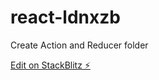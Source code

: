 # react-ldnxzb

Create Action and Reducer folder



[Edit on StackBlitz ⚡️](https://stackblitz.com/edit/react-ldnxzb)